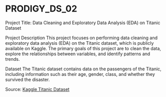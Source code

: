# PRODIGY_DS_02
Project Title: Data Cleaning and Exploratory Data Analysis (EDA) on Titanic Dataset

Project Description
This project focuses on performing data cleaning and exploratory data analysis (EDA) on the Titanic dataset, which is publicly available on Kaggle. The primary goals of this project are to clean the data, explore the relationships between variables, and identify patterns and trends.

Dataset
The Titanic dataset contains data on the passengers of the Titanic, including information such as their age, gender, class, and whether they survived the disaster.

 Source: [Kaggle Titanic Dataset](https://www.kaggle.com/c/titanic/data)
